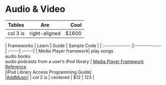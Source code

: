Audio & Video
========
| Tables        | Are           | Cool  |
| ------------- |:-------------:| -----:|
| col 3 is      | right-aligned | $1600 |


| Frameworks    | Learn         | Guide  | Sample Code |
| :------------- :|:-------------| :-----| :-----|
| Media Player framework| play songs<br> audio books<br>audio podcasts from a user’s iPod library |  [Media Player Framework Reference]()<br> [iPod Library Access Programming Guide]<br>  |[AddMusic]()|
| col 2 is      | centered      |   $12 | 123 |


